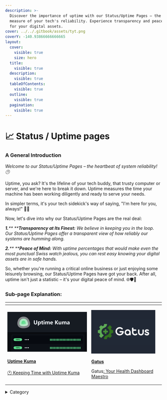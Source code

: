 ```yaml
---
description: >-
  Discover the importance of uptime with our Status/Uptime Pages – the ultimate
  measure of your tech's reliability. Experience transparency and peace of mind
  for your digital assets.
cover: ../../.gitbook/assets/tyt.png
coverY: -140.93866666666665
layout:
  cover:
    visible: true
    size: hero
  title:
    visible: true
  description:
    visible: true
  tableOfContents:
    visible: true
  outline:
    visible: true
  pagination:
    visible: true
---
```


# 📈 Status / Uptime pages

### **A General Introduction**

_Welcome to our Status/Uptime Pages – the heartbeat of system reliability! 🕒_

Uptime, you ask? It's the lifeline of your tech buddy, that trusty computer or server, and we're here to break it down. Uptime measures the time your machine has been working diligently and ready to serve your needs.

In simpler terms, it's your tech sidekick's way of saying, "I'm here for you, always!" 🤖💼

Now, let's dive into why our Status/Uptime Pages are the real deal:

_**1.**** ****Transparency at Its Finest:** We believe in keeping you in the loop. Our Status/Uptime Pages offer a transparent view of how reliably our systems are humming along._

_**2.**** ****Peace of Mind:** With uptime percentages that would make even the most punctual Swiss watch jealous, you can rest easy knowing your digital assets are in safe hands._

So, whether you're running a critical online business or just enjoying some leisurely browsing, our Status/Uptime Pages have got your back. After all, uptime isn't just a statistic – it's your digital peace of mind. 🌐🛡️🚀

### Sub-page Explanation:

<table><thead><tr><th width="256.3333333333333"></th><th></th><th></th></tr></thead><tbody><tr><td> <p><img src="../../.gitbook/assets/image (12) (1).png" alt=""> </p><h4>  <a href="https://docs.scaleinfinite.fr/demo-deployment/status-uptime-pages/uptime-kuma">Uptime Kuma</a></h4> <p><a href="https://quillbot.com/">🕐 Keeping Time with Uptime Kuma </a></p></td><td><p><img src="../../.gitbook/assets/image (5).png" alt="" data-size="original"></p><p>  <a href="https://docs.scaleinfinite.fr/demo-deployment/status-uptime-pages/gatus-deployment"><strong>Gatus</strong></a></p> <p>Gatus<a href="https://docs.scaleinfinite.fr/demo-deployment/status-uptime-pages/gatus-deployment">: Your Health Dashboard Maestro</a></p></td><td></td></tr></tbody></table>

<details>

<summary>Category</summary>

Kubernetes, cloud computing, DevOps, cloud services, hosting platform, container orchestration, cloud infrastructure, cloud deployment, cloud management, cloud technology, cloud solutions, status page

</details>
